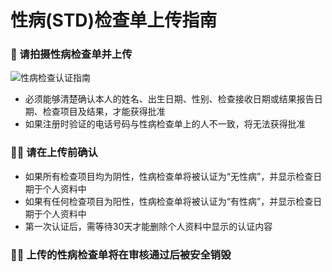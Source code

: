 # 性病(STD)检查单上传指南

### **📄 请拍摄性病检查单并上传**
![性病检查认证指南](https://hangout.homin.so/services/lifex/static/images/guide/STD_zh-CN.png)
- 必须能够清楚确认本人的姓名、出生日期、性别、检查接收日期或结果报告日期、检查项目及结果，才能获得批准
- 如果注册时验证的电话号码与性病检查单上的人不一致，将无法获得批准

### **☝🏻 请在上传前确认**

- 如果所有检查项目均为阴性，性病检查单将被认证为“无性病”，并显示检查日期于个人资料中
- 如果有任何检查项目为阳性，性病检查单将被认证为“有性病”，并显示检查日期于个人资料中
- 第一次认证后，需等待30天才能删除个人资料中显示的认证内容

### **🙏🏻 上传的性病检查单将在审核通过后被安全销毁**

